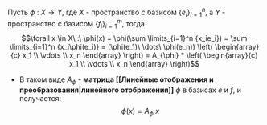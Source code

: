 Пусть $\phi\ :\ X \rightarrow Y$, где $X$ - пространство с базисом $\{e_i\}_{i=1}^n$, а $Y$ - пространство с базисом $\{f_i\}_{i=1}^m$, тогда $$\forall x \in X\ :\ \phi(x) = \phi(\sum \limits_{i=1}^n {x_ie_i}) = \sum \limits_{i=1}^n {x_i\phi(e_i)} = (\phi(e_1)\ \dots\ \phi(e_n))  \left(
\begin{array}{c}
x_1 \\
\vdots \\
x_n
\end{array}
\right) = A_{\phi} * \left(
\begin{array}{c}
x_1 \\
\vdots \\
x_n
\end{array}
\right)$$
- В таком виде $A_{\phi}$ - **матрица [[Линейные отображения и преобразования|линейного отображения]]** $\phi$ в базисах $e$ и $f$, и получается:
$$\phi(x) = A_{\phi}\ x$$
